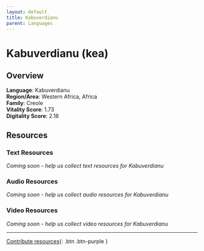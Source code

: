 ```yaml
---
layout: default
title: Kabuverdianu
parent: Languages
---
```


# Kabuverdianu (kea)

## Overview

**Language**: Kabuverdianu  
**Region/Area**: Western Africa, Africa  
**Family**: Creole  
**Vitality Score**: 1.73  
**Digitality Score**: 2.18  

## Resources

### Text Resources
*Coming soon - help us collect text resources for Kabuverdianu*

### Audio Resources
*Coming soon - help us collect audio resources for Kabuverdianu*

### Video Resources
*Coming soon - help us collect video resources for Kabuverdianu*

---

[Contribute resources](https://fairtrain.github.io/){: .btn .btn-purple }
